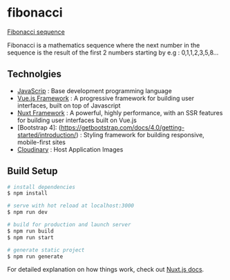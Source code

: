 # fibonacci

[Fibonacci sequence](https://fibonaci-sequence.netlify.app/)

Fibonacci is a mathematics sequence where the next number in the
sequence is the result of the first 2 numbers starting by e.g : 0,1,1,2,3,5,8...

## Technolgies

* [JavaScrip](https://developer.mozilla.org/en-US/docs/Web/JavaScript) : Base development programming language
* [Vue.js Framework](https://vuejs.org/v2/guide/) : A progressive framework for building user interfaces, built on top of Javascript
* [Nuxt Framework](https://nuxtjs.org/) : A powerful, highly performance, with an SSR features for building user interfaces built on Vue.js
* [Bootstrap 4]: (https://getbootstrap.com/docs/4.0/getting-started/introduction/) : Styling framework for building responsive, mobile-first sites
* [Cloudinary](https://cloudinary.com/) : Host Application Images


## Build Setup

```bash
# install dependencies
$ npm install

# serve with hot reload at localhost:3000
$ npm run dev

# build for production and launch server
$ npm run build
$ npm run start

# generate static project
$ npm run generate
```

For detailed explanation on how things work, check out [Nuxt.js docs](https://nuxtjs.org).
